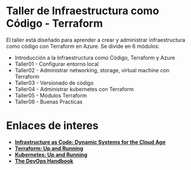 # Taller de Infraestructura como Código - Terraform

El taller está diseñado para aprender a crear y administrar infraestructura como código con Terraform en Azure. Se divide en 6 módulos:

- Introducción a la Infraestructura como Código, Terraform y Azure
- Taller01 - Configurar entorno local
- Taller02 - Administrar networking, storage, virtual machine con Terraform
- Taller03 - Versionado de código
- Taller04 - Administrar kubernetes con Terraform
- Taller05 - Módulos Terraform
- Taller06 - Buenas Practicas

# Enlaces de interes

- **[Infrastructure as Code: Dynamic Systems for the Cloud Age](https://www.amazon.com/-/es/Kief-Morris-ebook/dp/B08Q35FM4B/ref=sr_1_2?__mk_es_US=%C3%85M%C3%85%C5%BD%C3%95%C3%91&crid=3QW0KWNZHSCHP&keywords=book+infrastructure+a+code&qid=1678749888&s=digital-text&sprefix=book+infraestructure+a+cod%2Cdigital-text%2C160&sr=1-2)**
- **[Terraform: Up and Running](https://www.amazon.com/-/es/Yevgeniy-Brikman-ebook/dp/B0BFVT6XS4/ref=d_pd_sbs_sccl_1_1/130-8006559-6472502?pd_rd_w=eDBSr&content-id=amzn1.sym.3676f086-9496-4fd7-8490-77cf7f43f846&pf_rd_p=3676f086-9496-4fd7-8490-77cf7f43f846&pf_rd_r=3MB6NGN8YSMZBPZBQYZF&pd_rd_wg=Xs3YD&pd_rd_r=7d2a6ba3-bb51-4eb2-bc21-72b6a98f5dd8&pd_rd_i=B0BFVT6XS4&psc=1)**
- **[Kubernetes: Up and Running](https://www.amazon.com/-/es/Yevgeniy-Brikman-ebook/dp/B0BFVT6XS4/ref=d_pd_sbs_sccl_1_1/130-8006559-6472502?pd_rd_w=eDBSr&content-id=amzn1.sym.3676f086-9496-4fd7-8490-77cf7f43f846&pf_rd_p=3676f086-9496-4fd7-8490-77cf7f43f846&pf_rd_r=3MB6NGN8YSMZBPZBQYZF&pd_rd_wg=Xs3YD&pd_rd_r=7d2a6ba3-bb51-4eb2-bc21-72b6a98f5dd8&pd_rd_i=B0BFVT6XS4&psc=1)**
- **[The DevOps Handbook](https://www.amazon.com/-/es/Gene-Kim-ebook/dp/B09G2GS39R/ref=d_pd_sbs_sccl_1_2/130-8006559-6472502?pd_rd_w=eDBSr&content-id=amzn1.sym.3676f086-9496-4fd7-8490-77cf7f43f846&pf_rd_p=3676f086-9496-4fd7-8490-77cf7f43f846&pf_rd_r=3MB6NGN8YSMZBPZBQYZF&pd_rd_wg=Xs3YD&pd_rd_r=7d2a6ba3-bb51-4eb2-bc21-72b6a98f5dd8&pd_rd_i=B09G2GS39R&psc=1)**